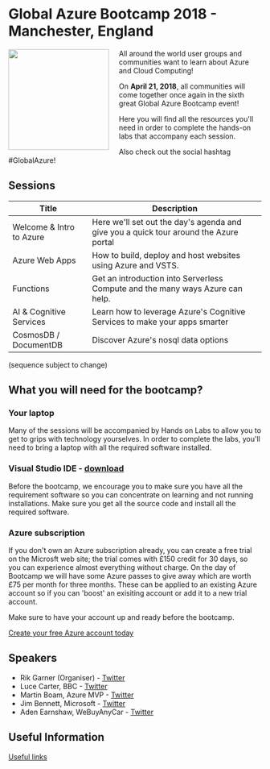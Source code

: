# Global Azure Bootcamp 2018 - Manchester, England

<img align="left" src="https://global.azurebootcamp.net/wp-content/uploads/2014/11/logo-2018-500x444-300x266.png" width="200" style="margin-right: 20px">

All around the world user groups and communities want to learn about Azure and Cloud Computing!

On **April 21, 2018**, all communities will come together once again in the sixth great Global Azure Bootcamp event!

Here you will find all the resources you'll need in order to complete the hands-on labs that accompany each session.

Also check out the social hashtag #GlobalAzure!

## Sessions 

Title | Description
------|------------
Welcome & Intro to Azure | Here we'll set out the day's agenda and give you a quick tour around the Azure portal
Azure Web Apps | How to build, deploy and host websites using Azure and VSTS.
Functions | Get an introduction into Serverless Compute and the many ways Azure can help.
AI & Cognitive Services | Learn how to leverage Azure's Cognitive Services to make your apps smarter
CosmosDB / DocumentDB | Discover Azure's nosql data options

(sequence subject to change)

## What you will need for the bootcamp?

### Your laptop

Many of the sessions will be accompanied by Hands on Labs to allow you to get to grips with technology yourselves. In order to complete the labs, you'll need to bring a laptop with all the required software installed.

### Visual Studio IDE - [download](https://www.visualstudio.com/vs/)

Before the bootcamp, we encourage you to make sure you have all the requirement software so you can concentrate on learning and not running installations.  Make sure you get all the source code and install all the required software.

### Azure subscription
If you don't own an Azure subscription already, you can create a free trial on the Microsft web site; the trial comes with £150 credit for 30 days, so you can experience almost everything without charge. 
On the day of Bootcamp we will have some Azure passes to give away which are worth £75 per month for three months. These can be applied to an existing Azure account so if you can 'boost' an exisiting account or add it to a new trial account.


Make sure to have your account up and ready before the bootcamp.

[Create your free Azure account today](https://azure.microsoft.com/en-us/free/)

## Speakers
* Rik Garner (Organiser) - [Twitter](https://twitter.com/RikGarner)
* Luce Carter, BBC - [Twitter](https://twitter.com/LuceCarter1)
* Martin Boam,  Azure MVP - [Twitter](https://twitter.com/martinboam)
* Jim Bennett, Microsoft - [Twitter](https://twitter.com/jimbobbennett)
* Aden Earnshaw, WeBuyAnyCar - [Twitter](https://twitter.com/AdenEarnshaw)


## Useful Information

[Useful links](Links.md)
